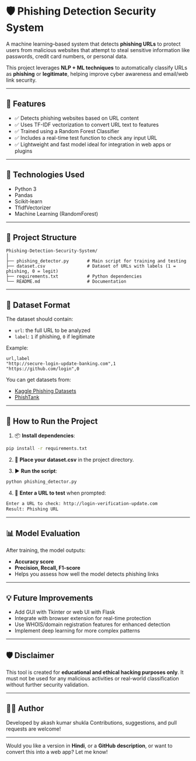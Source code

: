 # 🛡️ Phishing Detection Security System

A machine learning–based system that detects **phishing URLs** to protect users from malicious websites that attempt to steal sensitive information like passwords, credit card numbers, or personal data.

This project leverages **NLP + ML techniques** to automatically classify URLs as **phishing** or **legitimate**, helping improve cyber awareness and email/web link security.

---

## 📌 Features

* ✅ Detects phishing websites based on URL content
* ✅ Uses TF-IDF vectorization to convert URL text to features
* ✅ Trained using a Random Forest Classifier
* ✅ Includes a real-time test function to check any input URL
* ✅ Lightweight and fast model ideal for integration in web apps or plugins

---

## 🧰 Technologies Used

* Python 3
* Pandas
* Scikit-learn
* TfidfVectorizer
* Machine Learning (RandomForest)

---

## 📁 Project Structure

```
Phishing-Detection-Security-System/
│
├── phishing_detector.py       # Main script for training and testing
├── dataset.csv                # Dataset of URLs with labels (1 = phishing, 0 = legit)
├── requirements.txt           # Python dependencies
└── README.md                  # Documentation
```

---

## 🧠 Dataset Format

The dataset should contain:

* `url`: the full URL to be analyzed
* `label`: `1` if phishing, `0` if legitimate

Example:

```csv
url,label
"http://secure-login-update-banking.com",1
"https://github.com/login",0
```

You can get datasets from:

* [Kaggle Phishing Datasets](https://www.kaggle.com/datasets)
* [PhishTank](https://phishtank.org/)

---

## 🚀 How to Run the Project

1. 📦 **Install dependencies**:

```bash
pip install -r requirements.txt
```

2. 📂 **Place your dataset.csv** in the project directory.

3. ▶️ **Run the script**:

```bash
python phishing_detector.py
```

4. 💬 **Enter a URL to test** when prompted:

```txt
Enter a URL to check: http://login-verification-update.com
Result: Phishing URL
```

---

## 📊 Model Evaluation

After training, the model outputs:

* **Accuracy score**
* **Precision, Recall, F1-score**
* Helps you assess how well the model detects phishing links

---

## 💡 Future Improvements

* Add GUI with Tkinter or web UI with Flask
* Integrate with browser extension for real-time protection
* Use WHOIS/domain registration features for enhanced detection
* Implement deep learning for more complex patterns

---

## 🛡️ Disclaimer

This tool is created for **educational and ethical hacking purposes only**.
It must not be used for any malicious activities or real-world classification without further security validation.

---

## 👨‍💻 Author

Developed by akash kumar shukla
Contributions, suggestions, and pull requests are welcome!

---

Would you like a version in **Hindi**, or a **GitHub description**, or want to convert this into a web app? Let me know!
